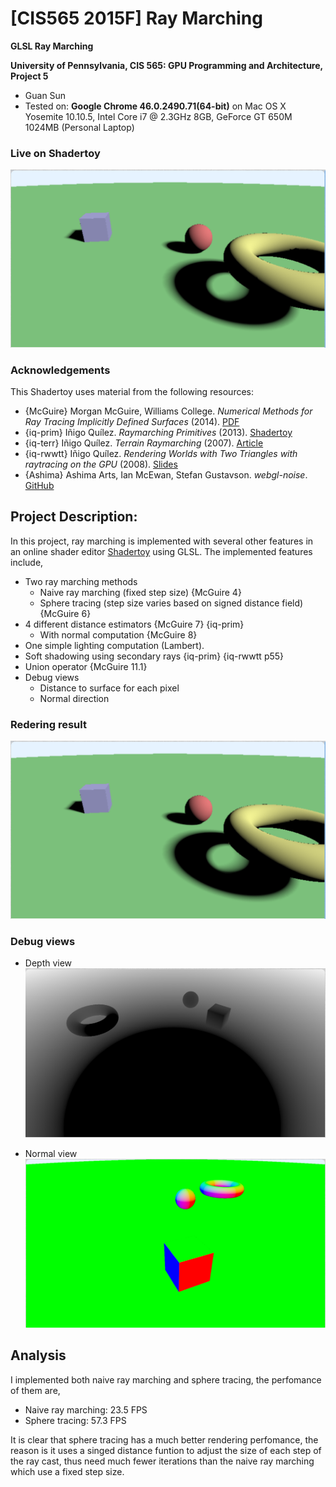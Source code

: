 # [CIS565 2015F] Ray Marching

**GLSL Ray Marching**

**University of Pennsylvania, CIS 565: GPU Programming and Architecture, Project 5**

* Guan Sun
* Tested on: **Google Chrome 46.0.2490.71(64-bit)** on
  Mac OS X Yosemite 10.10.5, Intel Core i7 @ 2.3GHz 8GB, GeForce GT 650M 1024MB (Personal Laptop)

### Live on Shadertoy

[![](img/1.png)](https://www.shadertoy.com/view/MtBXR3)

### Acknowledgements

This Shadertoy uses material from the following resources:

* {McGuire}
  Morgan McGuire, Williams College.
  *Numerical Methods for Ray Tracing Implicitly Defined Surfaces* (2014).
  [PDF](http://graphics.cs.williams.edu/courses/cs371/f14/reading/implicit.pdf)
* {iq-prim}
  Iñigo Quílez.
  *Raymarching Primitives* (2013).
  [Shadertoy](https://www.shadertoy.com/view/Xds3zN)
* {iq-terr}
  Iñigo Quílez.
  *Terrain Raymarching* (2007).
  [Article](http://www.iquilezles.org/www/articles/terrainmarching/terrainmarching.htm)
* {iq-rwwtt}
  Iñigo Quílez.
  *Rendering Worlds with Two Triangles with raytracing on the GPU* (2008).
  [Slides](http://www.iquilezles.org/www/material/nvscene2008/rwwtt.pdf)
* {Ashima}
  Ashima Arts, Ian McEwan, Stefan Gustavson.
  *webgl-noise*.
  [GitHub](https://github.com/ashima/webgl-noise)

## Project Description:
In this project, ray marching is implemented with several other features in an online shader editor [Shadertoy](http://www.shadertoy.com/) using GLSL.
The implemented features include,
* Two ray marching methods
  * Naive ray marching (fixed step size) {McGuire 4}
  * Sphere tracing (step size varies based on signed distance field) {McGuire 6}
* 4 different distance estimators {McGuire 7} {iq-prim}
  * With normal computation {McGuire 8}
* One simple lighting computation (Lambert).
* Soft shadowing using secondary rays {iq-prim} {iq-rwwtt p55}
* Union operator {McGuire 11.1}
* Debug views
  * Distance to surface for each pixel
  * Normal direction

### Redering result
![](img/1.png)

### Debug views

* Depth view
![](img/2.png)

* Normal view
![](img/3.png)

## Analysis
I implemented both naive ray marching and sphere tracing, the perfomance of them are,
* Naive ray marching: 23.5 FPS
* Sphere tracing: 57.3 FPS

It is clear that sphere tracing has a much better rendering perfomance, the reason is it uses a singed distance funtion to adjust the size of each step of the ray cast, thus need much fewer iterations than the naive ray marching which use a fixed step size.


